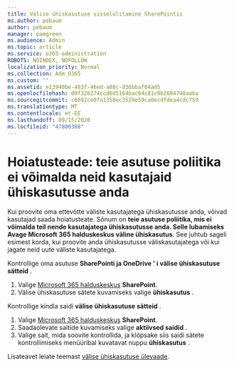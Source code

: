 ```yaml
---
title: Välise ühiskasutuse sisselülitamine SharePointis
ms.author: pebaum
author: pebaum
manager: pamgreen
ms.audience: Admin
ms.topic: article
ms.service: o365-administration
ROBOTS: NOINDEX, NOFOLLOW
localization_priority: Normal
ms.collection: Adm_O365
ms.custom: ''
ms.assetid: e13940be-483f-46ed-a88c-d36bbaf04ad5
ms.openlocfilehash: 09f326274ccd6d5164bac64c81c9b2684748aaba
ms.sourcegitcommit: c6692ce0fa1358ec3529e59ca0ecdfdea4cdc759
ms.translationtype: MT
ms.contentlocale: et-EE
ms.lasthandoff: 09/15/2020
ms.locfileid: "47800388"
---
```

# <a name="warning-message-your-organizations-policies-dont-allow-you-to-share-with-these-users"></a>Hoiatusteade: teie asutuse poliitika ei võimalda neid kasutajaid ühiskasutusse anda

Kui proovite oma ettevõtte väliste kasutajatega ühiskasutusse anda, võivad kasutajad saada hoiatusteate. Sõnum on **teie asutuse poliitika, mis ei võimalda teil nende kasutajatega ühiskasutusse anda. Selle lubamiseks Avage Microsoft 365 halduskeskus väline ühiskasutus**. See juhtub sageli esimest korda, kui proovite anda ühiskasutusse väliskasutajatega või kui jagate neid uute väliste kasutajatega.

Kontrollige oma asutuse **SharePointi ja OneDrive ' i välise ühiskasutuse sätteid** .

1. Valige [Microsoft 365 halduskeskus](https://admin.microsoft.com/AdminPortal/Home#/homepage">https://admin.microsoft.com/) **SharePoint**.
3. Välise ühiskasutuse sätete kuvamiseks valige **ühiskasutus** .

Kontrollige kindla saidi **välise ühiskasutuse sätteid** .

1. Valige [Microsoft 365 halduskeskus](https://admin.microsoft.com/AdminPortal/Home#/homepage">https://admin.microsoft.com/) **SharePoint**.
2. Saadaolevate saitide kuvamiseks valige **aktiivsed saidid** .
3. Valige sait, mida soovite kontrollida, ja klõpsake siis saidi sätete kontrollimiseks menüüribal kuvatavat nuppu **ühiskasutus** .

Lisateavet leiate teemast [välise ühiskasutuse ülevaade](https://docs.microsoft.com/sharepoint/external-sharing-overview).